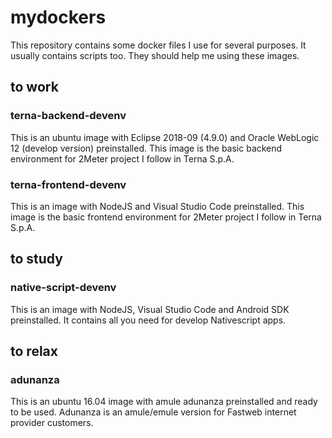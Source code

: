 # mydockers

This repository contains some docker files I use for several purposes. It usually contains scripts too. They should help me using these images.

## to work

### terna-backend-devenv 
This is an ubuntu image with Eclipse 2018-09 (4.9.0) and Oracle WebLogic 12 (develop version) preinstalled. This image is the basic backend environment for 2Meter project I follow in Terna S.p.A.

### terna-frontend-devenv 
This is an image with NodeJS and Visual Studio Code preinstalled. This image is the basic frontend environment for 2Meter project I follow in Terna S.p.A.

## to study

### native-script-devenv 
This is an image with NodeJS, Visual Studio Code and Android SDK preinstalled. It contains all you need for develop Nativescript apps.

## to relax

### adunanza 
This is an ubuntu 16.04 image with amule adunanza preinstalled and ready to be used. Adunanza is an amule/emule version for Fastweb internet provider customers.
